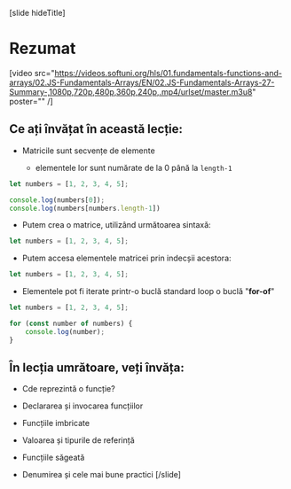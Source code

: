 [slide hideTitle]
# Rezumat

[video src="https://videos.softuni.org/hls/01.fundamentals-functions-and-arrays/02.JS-Fundamentals-Arrays/EN/02.JS-Fundamentals-Arrays-27-Summary-,1080p,720p,480p,360p,240p,.mp4/urlset/master.m3u8" poster="" /]

## Ce ați învățat în această lecție: 

- Matricile sunt secvențe de elemente 

    - elementele lor sunt numărate de la  0 până la `length-1 `

``` js live
let numbers = [1, 2, 3, 4, 5];

console.log(numbers[0]);
console.log(numbers[numbers.length-1])
```

- Putem crea o matrice, utilizând următoarea sintaxă: 
``` js 
let numbers = [1, 2, 3, 4, 5];
```
- Putem accesa elementele matricei prin indecșii acestora:

``` js 
let numbers = [1, 2, 3, 4, 5];
```
- Elementele pot fi iterate printr-o buclă standard loop o buclă "**for-of**" 
``` js live
let numbers = [1, 2, 3, 4, 5];

for (const number of numbers) {
    console.log(number);
}
```

## În lecția umrătoare, veți învăța:

- Cde reprezintă o funcție?

- Declararea și invocarea funcțiilor

- Funcțiile imbricate

- Valoarea și tipurile de referință

- Funcțiile săgeată

- Denumirea și cele mai bune practici
[/slide]